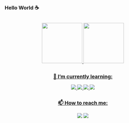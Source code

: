 ### Hello World ☕
<br>
    
  <div align="center" style="display: inline_block">
    <a href="https://github.com/LrAmaral">
  <img height="130em" src="https://github-readme-stats.vercel.app/api?username=LrAmaral&show_icons=true&theme=dracula&include_all_commits=true&count_private=true"/>
  <img height="130em" src="https://github-readme-stats.vercel.app/api/top-langs/?username=LrAmaral&layout=compact&langs_count=7&theme=dracula"/>
</div>

##
  <div align="center" style="display: inline_block">
  <strong><h3>🌱 I’m currently learning:</h3></strong>
     <img align:"center" src="https://img.shields.io/badge/HTML5-E34F26?style=for-the-badge&logo=html5&logoColor=white" target="_blank"/>
    <img align:"center" src="https://img.shields.io/badge/CSS3-1572B6?style=for-the-badge&logo=css3&logoColor=white" target="_blank"/>
    <img align:"center" src="https://img.shields.io/badge/JavaScript-F7DF1E?style=for-the-badge&logo=javascript&logoColor=black" target="_blank"/>
    <!--<img src="https://img.shields.io/badge/react-%2320232a.svg?style=for-the-badge&logo=react&logoColor=%2361DAFB"</a>-->
    <img align:"center" src="https://img.shields.io/badge/c-%2300599C.svg?style=for-the-badge&logo=c&logoColor=white" target="_blank"/>
    <!--<img align: "right" src="#"/>-->
  </div>

  ## 
  
  <div align="center" style="display: inline_block">
  <strong><h3>📫 How to reach me:</h3></strong>
  <a href = "https://www.linkedin.com/in/lucas-amaral-73650a1b0/" target="_blank"><img src="https://img.shields.io/badge/LinkedIn-0077B5?style=for-the-badge&logo=linkedin&logoColor=white" target="_blank" target="_blank"></a>
  <a href = "mailto: lucasamaral18y@gmail.com"><img src="https://img.shields.io/badge/Gmail-D14836?style=for-the-badge&logo=gmail&logoColor=white" target="_blank"></a>
  </div>
  
   ##
  

  
